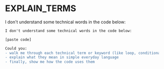 # EXPLAIN_TERMS

I don't understand some technical words in the code below:

```diff
I don't understand some technical words in the code below:

[paste code]

Could you:
- walk me through each technical term or keyword (like loop, conditional, function, parameter, object),
- explain what they mean in simple everyday language
- finally, show me how the code uses them
```
